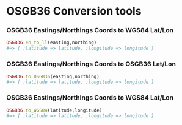 # OSGB36 Conversion tools

### OSGB36 Eastings/Northings Coords to WGS84 Lat/Lon

```ruby
OSGB36.en_to_ll(easting,northing) 
#=> { :latitude => latitude, :longitude => longitude }
```

### OSGB36 Eastings/Northings Coords to OSGB36 Lat/Lon

```ruby
OSGB36.to_OSGB36(easting,northing) 
#=> { :latitude => latitude, :longitude => longitude }
```

### OSGB36 Eastings/Northings Coords to WGS84 Lat/Lon

```ruby
OSGB36.to_WGS84(latitude,longitude) 
#=> { :latitude => latitude, :longitude => longitude }
```